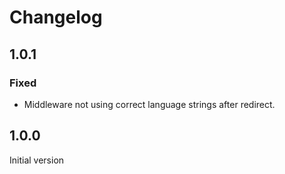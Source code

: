 # Changelog

## 1.0.1

### Fixed
- Middleware not using correct language strings after redirect.

## 1.0.0 

Initial version

